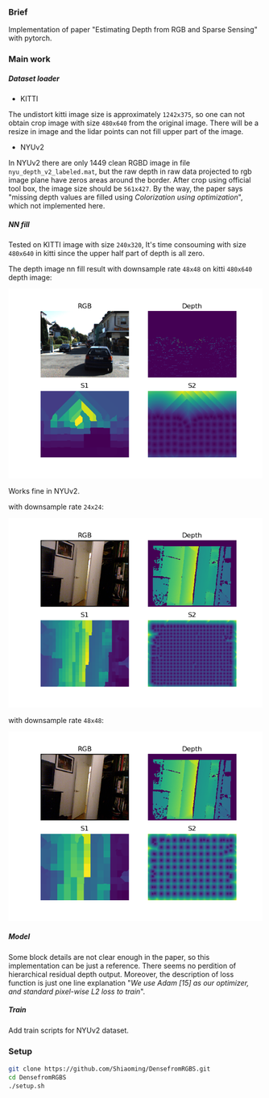 ### Brief
Implementation of paper "Estimating Depth from RGB and Sparse Sensing" with pytorch.

### Main work

##### Dataset loader
- KITTI

The undistort kitti image size is approximately `1242x375`,
so one can not obtain crop image with size `480x640` from the original image.
There will be a resize in image and the lidar points can not fill upper part of the image.
- NYUv2

In NYUv2 there are only 1449 clean RGBD image in file `nyu_depth_v2_labeled.mat`,
but the raw depth in raw data projected to rgb image plane have zeros areas around the border.
After crop using official tool box, the image size should be `561x427`.
By the way, the paper says "missing
depth values are filled using *Colorization using optimization*", which not implemented here.

##### NN fill
Tested on KITTI image with size `240x320`,
It's time consouming with size `480x640` in kitti since the upper half part of depth is all zero.

The depth image nn fill result with downsample rate `48x48` on kitti `480x640` depth image:

![kitti480](https://raw.githubusercontent.com/Shiaoming/DensefromRGBS/master/asset/kitti480.png) 

Works fine in NYUv2.

with downsample rate `24x24`:

![nyu24](https://raw.githubusercontent.com/Shiaoming/DensefromRGBS/master/asset/nyu24.png) 

with downsample rate `48x48`:

![nyu48](https://raw.githubusercontent.com/Shiaoming/DensefromRGBS/master/asset/nyu48.png) 

##### Model
Some block details are not clear enough in the paper, so this implementation can be just a reference.
There seems no perdition of hierarchical residual depth output.
Moreover, the description of loss function is just one line explanation
"*We use Adam [15] as our optimizer, and standard pixel-wise L2 loss to train*".

##### Train
Add train scripts for NYUv2 dataset.

### Setup

```bash
git clone https://github.com/Shiaoming/DensefromRGBS.git
cd DensefromRGBS
./setup.sh
```
